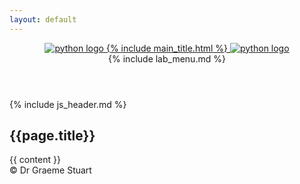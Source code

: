 ```yaml
---
layout: default
---
```


<header>
    <a href="/">
        <img src="{{ site.baseurl }}/img/python-logo-only.svg" class="logo" alt="python logo">
        {% include main_title.html %}
        <img src="{{ site.baseurl }}/img/js-logo.svg" class="logo" alt="python logo">
    </a>
    <div id="menuToggler">
        <div></div>
        <div></div>
        <div></div>
    </div>
    {% include lab_menu.md %}
</header>
<main>
    {% include js_header.md %}
    <h2>{{page.title}}</h2>
    {{ content }}
</main>
<footer>&copy; Dr Graeme Stuart</footer>